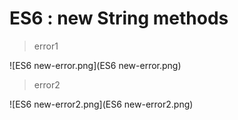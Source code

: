 # ES6 : new String methods

> error1

![ES6 new-error.png](ES6 new-error.png)


> error2

![ES6 new-error2.png](ES6 new-error2.png)





